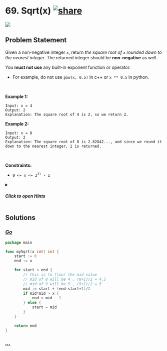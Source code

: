 # 69. Sqrt(x) [![share]](https://leetcode.com/problems/sqrtx/)

![][easy]

## Problem Statement

<p>Given a non-negative integer <code>x</code>, return <em>the square root of </em><code>x</code><em> rounded down to the nearest integer</em>. The returned integer should be <strong>non-negative</strong> as well.</p>
<p>You <strong>must not use</strong> any built-in exponent function or operator.</p>
<ul>
<li>For example, do not use <code>pow(x, 0.5)</code> in c++ or <code>x ** 0.5</code> in python.</li>
</ul>
<p> </p>
<p><strong class="example">Example 1:</strong></p>

```
Input: x = 4
Output: 2
Explanation: The square root of 4 is 2, so we return 2.
```

<p><strong class="example">Example 2:</strong></p>

```
Input: x = 8
Output: 2
Explanation: The square root of 8 is 2.82842..., and since we round it down to the nearest integer, 2 is returned.
```

<p> </p>
<p><strong>Constraints:</strong></p>
<ul>
<li><code>0 &lt;= x &lt;= 2<sup>31</sup> - 1</code></li>
</ul>

<details>
<summary>

#### _Click to open Hints_

</summary>

- Try exploring all integers. (Credits: @annujoshi)
- Use the sorted property of integers to reduced the search space. (Credits: @annujoshi)

</details>

## Solutions

### [_Go_](sqrt_x.go)

```go [Go]
package main

func mySqrt(x int) int {
	start := 0
	end := x

	for start < end {
		// this is to floor the mid value
		// mid of 8 will be 4 , (8+1)/2 = 4.5
		// mid of 9 will be 5 , (9+1)/2 = 5
		mid := start + (end-start+1)/2
		if mid*mid > x {
			end = mid - 1
		} else {
			start = mid
		}
	}

	return end
}

```

### [_..._]()

```

```

<!----------------------------------{ link }--------------------------------->

[share]: https://graph.org/file/3ea5234dda646b71c574a.png
[easy]: https://img.shields.io/badge/Difficulty-Easy-bright.svg
[medium]: https://img.shields.io/badge/Difficulty-Medium-yellow.svg
[hard]: https://img.shields.io/badge/Difficulty-Hard-red.svg
